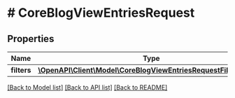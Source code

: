 # # CoreBlogViewEntriesRequest

## Properties

Name | Type | Description | Notes
------------ | ------------- | ------------- | -------------
**filters** | [**\OpenAPI\Client\Model\CoreBlogViewEntriesRequestFiltersInner[]**](CoreBlogViewEntriesRequestFiltersInner.md) |  | [optional]

[[Back to Model list]](../../README.md#models) [[Back to API list]](../../README.md#endpoints) [[Back to README]](../../README.md)
